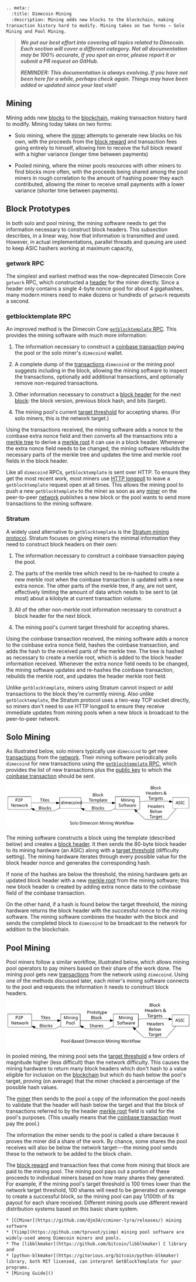 ```{eval-rst}
.. meta::
  :title: Dimecoin Mining
  :description: Mining adds new blocks to the blockchain, making transaction history hard to modify. Mining takes on two forms – Solo Mining and Pool Mining. 
```

> ***We put our best effort into covering all topics related to Dimecoin. Each section will cover a different category. Not all documentation may be 100% accurate, if you spot an error, please report it or submit a PR request on GitHub.***
>
> ***REMINDER: This documentation is always evolving. If you have not been here for a while, perhaps check again. Things may have been added or updated since your last visit!***

## Mining

Mining adds new [blocks](../reference/glossary.md#block) to the [blockchain](../reference/glossary.md#blockchain), making transaction history hard to modify.  Mining today takes on two forms:

* Solo mining, where the [miner](../reference/glossary.md#miner) attempts to generate new blocks on his own, with the proceeds from the [block reward](../reference/glossary.md#block-reward) and transaction fees going entirely to himself, allowing him to receive the full block reward with a higher variance (longer time between payments)

* Pooled mining, where the miner pools resources with other miners to find blocks more often, with the proceeds being shared among the pool miners in rough correlation to the amount of hashing power they each contributed, allowing the miner to receive small payments with a lower variance (shorter time between payments).

## Block Prototypes

In both solo and pool mining, the mining software needs to get the information necessary to construct block headers. This subsection describes, in a linear way, how that information is transmitted and used. However, in actual implementations, parallel threads and queuing are used to keep ASIC hashers working at maximum capacity,

### getwork RPC

The simplest and earliest method was the now-deprecated Dimecoin Core `getwork` RPC, which constructed a [header](../reference/glossary.md#header) for the miner directly. Since a header only contains a single 4-byte nonce good for about 4 gigahashes, many modern miners need to make dozens or hundreds of `getwork` requests a second.

### getblocktemplate RPC

An improved method is the Dimecoin Core [`getblocktemplate` RPC](../api/rpc-mining.md#getblocktemplate). This provides the mining software with much more information:

1. The information necessary to construct a [coinbase transaction](../reference/glossary.md#coinbase-transaction) paying the pool or the solo miner's `dimecoind` wallet.

2. A complete dump of the [transactions](../reference/glossary.md#transaction) `dimecoind` or the mining pool suggests including in the block, allowing the mining software to inspect the transactions, optionally add additional transactions, and optionally remove non-required transactions.

3. Other information necessary to construct a [block header](../reference/glossary.md#block-header) for the next [block](../reference/glossary.md#block): the block version, previous block hash, and bits (target).

4. The mining pool's current [target threshold](../reference/glossary.md#target) for accepting shares. (For solo miners, this is the network target.)

Using the transactions received, the mining software adds a nonce to the coinbase extra nonce field and then converts all the transactions into a [merkle tree](../reference/glossary.md#merkle-tree) to derive a [merkle root](../reference/glossary.md#merkle-root) it can use in a block header. Whenever the extra nonce field needs to be changed, the mining software rebuilds the necessary parts of the merkle tree and updates the time and merkle root fields in the block header.

Like all `dimecoind` RPCs, `getblocktemplate` is sent over HTTP. To ensure they get the most recent work, most miners use [HTTP longpoll](https://en.wikipedia.org/wiki/Push_technology#Long_polling) to leave a `getblocktemplate` request open at all times. This allows the mining pool to push a new `getblocktemplate` to the miner as soon as any [miner](../reference/glossary.md#miner) on the peer-to-peer [network](../reference/glossary.md#network) publishes a new block or the pool wants to send more transactions to the mining software.

### Stratum

A widely used alternative to `getblocktemplate` is the [Stratum mining protocol](http://mining.bitcoin.cz/stratum-mining). Stratum focuses on giving miners the minimal information they need to construct block headers on their own:

1. The information necessary to construct a coinbase transaction paying the pool.

2. The parts of the merkle tree which need to be re-hashed to create a new merkle root when the coinbase transaction is updated with a new extra nonce. The other parts of the merkle tree, if any, are not sent, effectively limiting the amount of data which needs to be sent to (at most) about a kilobyte at current transaction volume.

3. All of the other non-merkle root information necessary to construct a block header for the next block.

4. The mining pool's current target threshold for accepting shares.

Using the coinbase transaction received, the mining software adds a nonce to the coinbase extra nonce field, hashes the coinbase transaction, and adds the hash to the received parts of the merkle tree. The tree is hashed as necessary to create a merkle root, which is added to the block header information received. Whenever the extra nonce field needs to be changed, the mining software updates and re-hashes the coinbase transaction, rebuilds the merkle root, and updates the header merkle root field.

Unlike `getblocktemplate`, miners using Stratum cannot inspect or add transactions to the block they're currently mining. Also unlike `getblocktemplate`, the Stratum protocol uses a two-way TCP socket directly, so miners don't need to use HTTP longpoll to ensure they receive immediate updates from mining pools when a new block is broadcast to the peer-to-peer network.

## Solo Mining

As illustrated below, solo miners typically use `dimecoind` to get new [transactions](../reference/glossary.md#transaction) from the [network](../reference/glossary.md#network). Their mining software periodically polls `dimecoind` for new transactions using the [`getblocktemplate` RPC](../api/rpc-mining.md#getblocktemplate), which provides the list of new transactions plus the [public key](../reference/glossary.md#public-key) to which the [coinbase transaction](../reference/glossary.md#coinbase-transaction) should be sent.

![Solo Dimecoin Mining](../../img/dev/en-solo-mining-overview.svg)

The mining software constructs a block using the template (described below) and creates a [block header](../reference/glossary.md#block-header). It then sends the 80-byte block header to its mining hardware (an ASIC) along with a [target threshold](../reference/glossary.md#target) (difficulty setting). The mining hardware iterates through every possible value for the block header nonce and generates the corresponding hash.

If none of the hashes are below the threshold, the mining hardware gets an updated block header with a new [merkle root](../reference/glossary.md#merkle-root) from the mining software; this new block header is created by adding extra nonce data to the coinbase field of the coinbase transaction.

On the other hand, if a hash is found below the target threshold, the mining hardware returns the block header with the successful nonce to the mining software. The mining software combines the header with the block and sends the completed block to `dimecoind` to be broadcast to the network for addition to the blockchain.

## Pool Mining

Pool miners follow a similar workflow, illustrated below, which allows mining pool operators to pay miners based on their share of the work done. The mining pool gets new [transactions](../reference/glossary.md#transaction) from the network using `dimecoind`. Using one of the methods discussed later, each miner's mining software connects to the pool and requests the information it needs to construct block headers.

![Pooled Dimecoin Mining](../../img/dev/en-pooled-mining-overview.svg)

In pooled mining, the mining pool sets the [target threshold](../reference/glossary.md#target) a few orders of magnitude higher (less difficult) than the network difficulty. This causes the mining hardware to return many block headers which don't hash to a value eligible for inclusion on the [blockchain](../reference/glossary.md#blockchain) but which do hash below the pool's target, proving (on average) that the miner checked a percentage of the possible hash values.

The [miner](../reference/glossary.md#miner) then sends to the pool a copy of the information the pool needs to validate that the header will hash below the target and that the block of transactions referred to by the header [merkle root](../reference/glossary.md#merkle-root) field is valid for the pool's purposes. (This usually means that the [coinbase transaction](../reference/glossary.md#coinbase-transaction) must pay the pool.)

The information the miner sends to the pool is called a share because it proves the miner did a share of the work. By chance, some shares the pool receives will also be below the network target---the mining pool sends these to the network to be added to the block chain.

The [block reward](../reference/glossary.md#block-reward) and transaction fees that come from mining that block are paid to the mining pool. The mining pool pays out a portion of these proceeds to individual miners based on how many shares they generated. For example, if the mining pool's target threshold is 100 times lower than the network target threshold, 100 shares will need to be generated on average to create a successful block, so the mining pool can pay 1/100th of its payout for each share received.  Different mining pools use different reward distribution systems based on this basic share system.

```{admonition} Resources
* [CCMiner](https://github.com/djm34/ccminer-lyra/releases/) mining software
* [Yiimp](https://github.com/tpruvot/yiimp) mining pool software are widely-used among Dimecoin miners and pools. 
* The [libblkmaker](https://github.com/bitcoin/libblkmaker) C library and 
* [python-blkmaker](https://gitorious.org/bitcoin/python-blkmaker) library, both MIT licensed, can interpret GetBlockTemplate for your programs.
* [Mining Guide]() 
```
